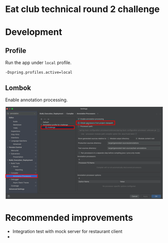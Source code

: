 # Eat club technical round 2 challenge

# Development

## Profile
Run the app under `local` profile.

```
-Dspring.profiles.active=local
``` 

## Lombok

Enable annotation processing.

![test](lombok.png)

# Recommended improvements

- Integration test with mock server for restaurant client
- 